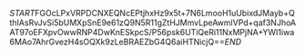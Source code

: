 $START$FGOcLPxVRPDCNXEQNcEPtjhxHz9x5t+7N6LmooH1uUbixdJMayb+QthIAsRvJvSi5bUMXpSnE9e61zQ9N5R11gZtHJMmvLpeAwmlVPd+qaf3NJhoAAT97oEFXpvOwwRNP4DwKnESkpcS/P56psk6UTiQeRi11NxMPjNA+YWI1iwa6MAo7AhrGvezH4sOQXk9zLeBRAEZbG4Q6aiHTNicjQ==$END$